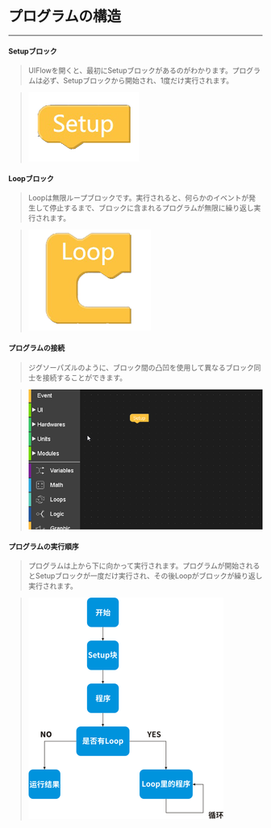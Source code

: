 # プログラムの構造
____________________________________

#### Setupブロック

>UIFlowを開くと、最初にSetupブロックがあるのがわかります。プログラムは必ず、Setupブロックから開始され、1度だけ実行されます。

>![Setup](/image/Program_structure/Setup.png)


#### Loopブロック

>Loopは無限ループブロックです。実行されると、何らかのイベントが発生して停止するまで、ブロックに含まれるプログラムが無限に繰り返し実行されます。

>![Block_connect](/image/Program_structure/Loop.png)


#### プログラムの接続

>ジグソーパズルのように、ブロック間の凸凹を使用して異なるブロック同士を接続することができます。

>![Block_connect](/image/Program_structure/Block_connect.gif)

#### プログラムの実行順序

>プログラムは上から下に向かって実行されます。プログラムが開始されるとSetupブロックが一度だけ実行され、その後Loopがブロックが繰り返し実行されます。

><img src="/image/Program_structure/Process.png"/>